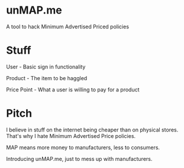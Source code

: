 unMAP.me
=========

A tool to hack Minimum Advertised Priced policies


Stuff
=====

User - Basic sign in functionality

Product - The item to be haggled

Price Point - What a user is willing to pay for a product


Pitch
=====

I believe in stuff on the internet being cheaper than on physical stores. That's why I hate Minimum Advertised Price policies.

MAP means more money to manufacturers, less to consumers.

Introducing unMAP.me, just to mess up with manufacturers.